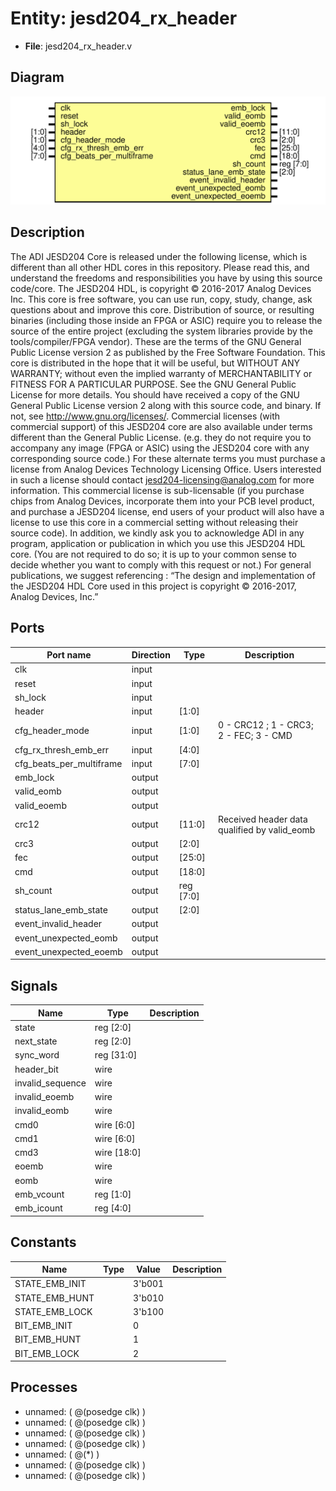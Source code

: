 # Entity: jesd204_rx_header

- **File**: jesd204_rx_header.v
## Diagram

![Diagram](jesd204_rx_header.svg "Diagram")
## Description

The ADI JESD204 Core is released under the following license, which is
 different than all other HDL cores in this repository.
 Please read this, and understand the freedoms and responsibilities you have
 by using this source code/core.
 The JESD204 HDL, is copyright © 2016-2017 Analog Devices Inc.
 This core is free software, you can use run, copy, study, change, ask
 questions about and improve this core. Distribution of source, or resulting
 binaries (including those inside an FPGA or ASIC) require you to release the
 source of the entire project (excluding the system libraries provide by the
 tools/compiler/FPGA vendor). These are the terms of the GNU General Public
 License version 2 as published by the Free Software Foundation.
 This core  is distributed in the hope that it will be useful, but WITHOUT ANY
 WARRANTY; without even the implied warranty of MERCHANTABILITY or FITNESS FOR
 A PARTICULAR PURPOSE. See the GNU General Public License for more details.
 You should have received a copy of the GNU General Public License version 2
 along with this source code, and binary.  If not, see
 <http://www.gnu.org/licenses/>.
 Commercial licenses (with commercial support) of this JESD204 core are also
 available under terms different than the General Public License. (e.g. they
 do not require you to accompany any image (FPGA or ASIC) using the JESD204
 core with any corresponding source code.) For these alternate terms you must
 purchase a license from Analog Devices Technology Licensing Office. Users
 interested in such a license should contact jesd204-licensing@analog.com for
 more information. This commercial license is sub-licensable (if you purchase
 chips from Analog Devices, incorporate them into your PCB level product, and
 purchase a JESD204 license, end users of your product will also have a
 license to use this core in a commercial setting without releasing their
 source code).
 In addition, we kindly ask you to acknowledge ADI in any program, application
 or publication in which you use this JESD204 HDL core. (You are not required
 to do so; it is up to your common sense to decide whether you want to comply
 with this request or not.) For general publications, we suggest referencing :
 “The design and implementation of the JESD204 HDL Core used in this project
 is copyright © 2016-2017, Analog Devices, Inc.”
 
## Ports

| Port name                | Direction | Type      | Description                                  |
| ------------------------ | --------- | --------- | -------------------------------------------- |
| clk                      | input     |           |                                              |
| reset                    | input     |           |                                              |
| sh_lock                  | input     |           |                                              |
| header                   | input     | [1:0]     |                                              |
| cfg_header_mode          | input     | [1:0]     | 0 - CRC12 ; 1 - CRC3; 2 - FEC; 3 - CMD       |
| cfg_rx_thresh_emb_err    | input     | [4:0]     |                                              |
| cfg_beats_per_multiframe | input     | [7:0]     |                                              |
| emb_lock                 | output    |           |                                              |
| valid_eomb               | output    |           |                                              |
| valid_eoemb              | output    |           |                                              |
| crc12                    | output    | [11:0]    | Received header data qualified by valid_eomb |
| crc3                     | output    | [2:0]     |                                              |
| fec                      | output    | [25:0]    |                                              |
| cmd                      | output    | [18:0]    |                                              |
| sh_count                 | output    | reg [7:0] |                                              |
| status_lane_emb_state    | output    | [2:0]     |                                              |
| event_invalid_header     | output    |           |                                              |
| event_unexpected_eomb    | output    |           |                                              |
| event_unexpected_eoemb   | output    |           |                                              |
## Signals

| Name             | Type        | Description |
| ---------------- | ----------- | ----------- |
| state            | reg [2:0]   |             |
| next_state       | reg [2:0]   |             |
| sync_word        | reg [31:0]  |             |
| header_bit       | wire        |             |
| invalid_sequence | wire        |             |
| invalid_eoemb    | wire        |             |
| invalid_eomb     | wire        |             |
| cmd0             | wire [6:0]  |             |
| cmd1             | wire [6:0]  |             |
| cmd3             | wire [18:0] |             |
| eoemb            | wire        |             |
| eomb             | wire        |             |
| emb_vcount       | reg [1:0]   |             |
| emb_icount       | reg [4:0]   |             |
## Constants

| Name           | Type | Value  | Description |
| -------------- | ---- | ------ | ----------- |
| STATE_EMB_INIT |      | 3'b001 |             |
| STATE_EMB_HUNT |      | 3'b010 |             |
| STATE_EMB_LOCK |      | 3'b100 |             |
| BIT_EMB_INIT   |      | 0      |             |
| BIT_EMB_HUNT   |      | 1      |             |
| BIT_EMB_LOCK   |      | 2      |             |
## Processes
- unnamed: ( @(posedge clk) )
- unnamed: ( @(posedge clk) )
- unnamed: ( @(posedge clk) )
- unnamed: ( @(posedge clk) )
- unnamed: ( @(*) )
- unnamed: ( @(posedge clk) )
- unnamed: ( @(posedge clk) )
